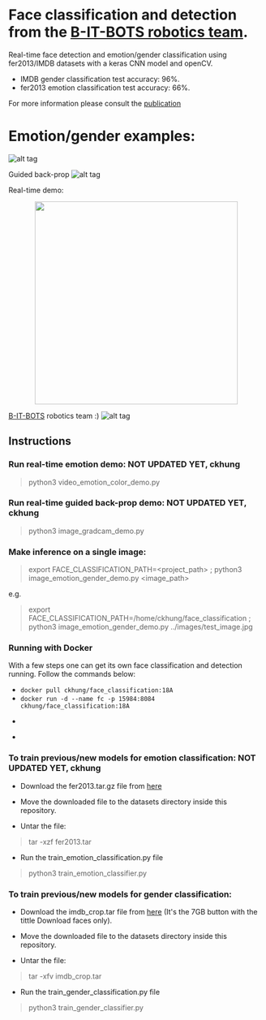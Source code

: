 # Face classification and detection from the [B-IT-BOTS robotics team](https://mas-group.inf.h-brs.de/?page_id=622).
Real-time face detection and emotion/gender classification using fer2013/IMDB datasets with a keras CNN model and openCV.
* IMDB gender classification test accuracy: 96%.
* fer2013 emotion classification test accuracy: 66%.

For more information please consult the [publication](https://github.com/oarriaga/face_classification/blob/master/report.pdf)

# Emotion/gender examples:

![alt tag](images/demo_results.png)

Guided back-prop
![alt tag](images/gradcam_results.png)

Real-time demo:
<div align='center'>
  <img src='images/color_demo.gif' width='400px'>
</div>

[B-IT-BOTS](https://mas-group.inf.h-brs.de/?page_id=622) robotics team :)
![alt tag](images/robocup_team.png)

## Instructions

### Run real-time emotion demo: NOT UPDATED YET, ckhung
> python3 video_emotion_color_demo.py

### Run real-time guided back-prop demo: NOT UPDATED YET, ckhung
> python3 image_gradcam_demo.py

### Make inference on a single image:
> export FACE_CLASSIFICATION_PATH=<project_path> ; python3 image_emotion_gender_demo.py <image_path>

e.g.

> export FACE_CLASSIFICATION_PATH=/home/ckhung/face_classification ; python3 image_emotion_gender_demo.py ../images/test_image.jpg

### Running with Docker

With a few steps one can get its own face classification and detection running. Follow the commands below:

* ```docker pull ckhung/face_classification:18A```
* ```docker run -d --name fc -p 15984:8084 ckhung/face_classification:18A```
* ```curl -v -F image=@/some/image.jpg http://localhost:15984/emo/label
* ```curl -v -F image=@/some/image.jpg http://localhost:15984/emo/mark > result.png

### To train previous/new models for emotion classification: NOT UPDATED YET, ckhung

* Download the fer2013.tar.gz file from [here](https://www.kaggle.com/c/challenges-in-representation-learning-facial-expression-recognition-challenge/data)

* Move the downloaded file to the datasets directory inside this repository.

* Untar the file:
> tar -xzf fer2013.tar

* Run the train_emotion_classification.py file
> python3 train_emotion_classifier.py

### To train previous/new models for gender classification:

* Download the imdb_crop.tar file from [here](https://data.vision.ee.ethz.ch/cvl/rrothe/imdb-wiki/) (It's the 7GB button with the tittle Download faces only).

* Move the downloaded file to the datasets directory inside this repository.

* Untar the file:
> tar -xfv imdb_crop.tar

* Run the train_gender_classification.py file
> python3 train_gender_classifier.py

